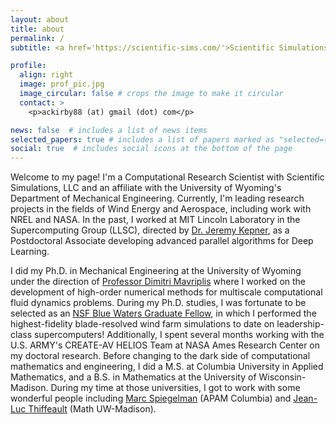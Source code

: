 ```yaml
---
layout: about
title: about
permalink: /
subtitle: <a href='https://scientific-sims.com/'>Scientific Simulations</a>. Computational Research Scientist.

profile:
  align: right
  image: prof_pic.jpg
  image_circular: false # crops the image to make it circular
  contact: >
    <p>ackirby88 (at) gmail (dot) com</p>

news: false  # includes a list of news items
selected_papers: true # includes a list of papers marked as "selected={true}"
social: true  # includes social icons at the bottom of the page
---
```


Welcome to my page! I'm a Computational Research Scientist with Scientific Simulations, LLC and an affiliate with the University of Wyoming's Department of Mechanical Engineering. Currently, I'm leading research projects in the fields of Wind Energy and Aerospace, including work with NREL and NASA. In the past, I worked at MIT Lincoln Laboratory in the Supercomputing Group (LLSC), directed by <a href='http://www.mit.edu/~kepner/'>Dr. Jeremy Kepner</a>, as a Postdoctoral Associate developing advanced parallel algorithms for Deep Learning.

I did my Ph.D. in Mechanical Engineering at the University of Wyoming under the direction of <a href='http://www.scientific-sims.com/cfdlab/Dimitri_Mavriplis/HOME/'>Professor Dimitri Mavriplis</a> where I worked on the development of high-order numerical methods for multiscale computational fluid dynamics problems. During my Ph.D. studies, I was fortunate to be selected as an <a href='https://bluewaters.ncsa.illinois.edu/fellowships/2016'>NSF Blue Waters Graduate Fellow</a>, in which I performed the highest-fidelity blade-resolved wind farm simulations to date on leadership-class supercomputers! Additionally, I spent several months working with the U.S. ARMY's CREATE-AV HELIOS Team at NASA Ames Research Center on my doctoral research. Before changing to the dark side of computational mathematics and engineering, I did a M.S. at Columbia University in Applied Mathematics, and a B.S. in Mathematics at the University of Wisconsin-Madison. During my time at those universities, I got to work with some wonderful people including <a href='https://www.apam.columbia.edu/faculty/marc-spiegelman'>Marc Spiegelman</a> (APAM Columbia) and <a href='https://people.math.wisc.edu/~jeanluc/'>Jean-Luc Thiffeault</a> (Math UW-Madison).

